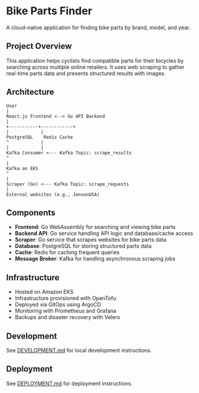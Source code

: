 # Bike Parts Finder

A cloud-native application for finding bike parts by brand, model, and year.

## Project Overview

This application helps cyclists find compatible parts for their bicycles by searching across multiple online retailers. It uses web scraping to gather real-time parts data and presents structured results with images.

## Architecture

```
User
|
React.js Frontend <--> Go API Backend
|
+-----------+------------+
|            |
PostgreSQL    Redis Cache
^            |
|            |
Kafka Consumer <--- Kafka Topic: scrape_results
^
|
Kafka on EKS
^
|
Scraper (Go) <--- Kafka Topic: scrape_requests
|
External websites (e.g., JensonUSA)
```

## Components

- **Frontend**: Go WebAssembly for searching and viewing bike parts
- **Backend API**: Go service handling API logic and database/cache access
- **Scraper**: Go service that scrapes websites for bike parts data
- **Database**: PostgreSQL for storing structured parts data
- **Cache**: Redis for caching frequent queries
- **Message Broker**: Kafka for handling asynchronous scraping jobs

## Infrastructure

- Hosted on Amazon EKS
- Infrastructure provisioned with OpenTofu
- Deployed via GitOps using ArgoCD
- Monitoring with Prometheus and Grafana
- Backups and disaster recovery with Velero

## Development

See [DEVELOPMENT.md](./docs/DEVELOPMENT.md) for local development instructions.

## Deployment

See [DEPLOYMENT.md](./docs/DEPLOYMENT.md) for deployment instructions.
